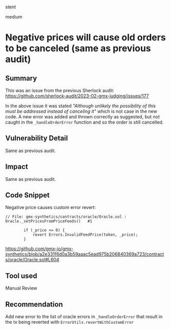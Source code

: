 stent

medium

# Negative prices will cause old orders to be canceled (same as previous audit)

## Summary

This was an issue from the previous Sherlock audit: https://github.com/sherlock-audit/2023-02-gmx-judging/issues/177

In the above issue it was stated *"Although unlikely the possibility of this must be addressed instead of canceling it"* which is not case in the new code. A new error was added and thrown correctly as suggested, but not caught in the `_handleOrderError` function and so the order is still cancelled.

## Vulnerability Detail

Same as previous audit.

## Impact

Same as previous audit.

## Code Snippet

Negative price causes custom error revert:
```solidity
// File: gmx-synthetics/contracts/oracle/Oracle.sol : Oracle._setPricesFromPriceFeeds()   #1

        if (_price <= 0) {
            revert Errors.InvalidFeedPrice(token, _price);
        }
```
https://github.com/gmx-io/gmx-synthetics/blob/a2e331f6d0a3b59aaac5ead975b206840369a723/contracts/oracle/Oracle.sol#L604

## Tool used

Manual Review

## Recommendation

Add new error to the list of oracle errors in `_handleOrderError` that result in the tx being reverted with `ErrorUtils.revertWithCustomError`
